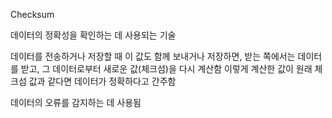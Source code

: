 Checksum

데이터의 정확성을 확인하는 데 사용되는 기술

데이터를 전송하거나 저장할 때 이 값도 함께 보내거나 저장하면,
받는 쪽에서는 데이터를 받고, 그 데이터로부터 새로운 값(체크섬)을 다시 계산함
이렇게 계산한 값이 원래 체크섬 값과 같다면 데이터가 정확하다고 간주함

데이터의 오류를 감지하는 데 사용됨